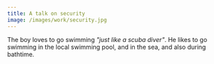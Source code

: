 ```yaml
---
title: A talk on security
image: /images/work/security.jpg
---
```


The boy loves to go swimming *"just like a scuba diver"*.
He likes to go swimming in the local swimming pool, and in the sea, and also during bathtime.